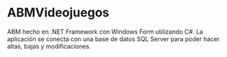 # ABMVideojuegos
ABM hecho en .NET Framework con Windows Form utilizando C#. La aplicación se conecta con una base de datos SQL Server para poder hacer altas, bajas y modificaciones.
